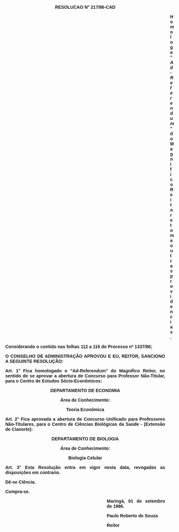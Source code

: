 <BODY>

<B><FONT FACE="Arial"><P ALIGN="CENTER">RESOLUCAO N° 217/86-CAD</P><DIR>
<DIR>
<DIR>
<DIR>
<DIR>
<DIR>
<DIR>
<DIR>
<DIR>
<DIR>
<DIR>
<DIR>
<DIR>

<P ALIGN="JUSTIFY">Homologa "<I>Ad-Referendum</I>" do Magnifico Reitor e toma outras providencias.</P>
</B><P ALIGN="JUSTIFY"></P></DIR>
</DIR>
</DIR>
</DIR>
</DIR>
</DIR>
</DIR>
</DIR>
</DIR>
</DIR>
</DIR>
</DIR>
</DIR>

<P ALIGN="JUSTIFY">Considerando o contido nas folhas 112 a 116 do Processo nº 1337/86;</P>
<P ALIGN="JUSTIFY"></P>
<B><P ALIGN="JUSTIFY">O CONSELHO DE ADMINISTRA&Ccedil;&Atilde;O APROVOU E EU, REITOR, SANCIONO A SEGUINTE RESOLU&Ccedil;&Atilde;O:</P>
<P ALIGN="JUSTIFY"></P>
<P ALIGN="JUSTIFY">Art. 1°</B>  Fica homologado o "Ad-Referendum" do Magn&iacute;fico Reitor, no sentido de se aprovar a abertura de Concurso para Professor N&atilde;o-Titular, para o Centro de Estudos S&oacute;cio-Econ&ocirc;micos:</P>
<P ALIGN="CENTER">DEPARTAMENTO DE ECONOMIA</P>
<P ALIGN="CENTER">&Aacute;rea de Conhecimento:</P>
<P ALIGN="CENTER">Teoria Econ&ocirc;mica</P>
<B><P ALIGN="JUSTIFY">Art. 2°</B>  Fica aprovada a abertura de Concurso Unificado para Professores N&atilde;o-Titulares, para o Centro de Ci&ecirc;ncias Biol&oacute;gicas da Sa&uacute;de - (Extens&atilde;o de Cianorte):</P>
<P ALIGN="CENTER">DEPARTAMENTO DE BIOLOGIA</P>
<P ALIGN="CENTER">&Aacute;rea de Conhecimento:</P>
<P ALIGN="CENTER">Biologia Celular</P>
<B><P ALIGN="JUSTIFY">Art. 3°</B>  Esta Resolu&ccedil;&atilde;o entra em vigor nesta data, revogadas as disposi&ccedil;&otilde;es em contrario.</P>
<P ALIGN="JUSTIFY">D&ecirc;-se Ci&ecirc;ncia.</P>
<P ALIGN="JUSTIFY">Cumpra-se.</P>
<P ALIGN="JUSTIFY"></P><DIR>
<DIR>
<DIR>
<DIR>
<DIR>
<DIR>
<DIR>
<DIR>

<P ALIGN="JUSTIFY">Maring&aacute;, 01 de setembro de 1986.</P>
<P ALIGN="JUSTIFY"></P>
<P ALIGN="JUSTIFY">Paulo Roberto de Souza</P>
<P ALIGN="JUSTIFY">Reitor</P></DIR>
</DIR>
</DIR>
</DIR>
</DIR>
</DIR>
</DIR>
</DIR>
</FONT></BODY>

